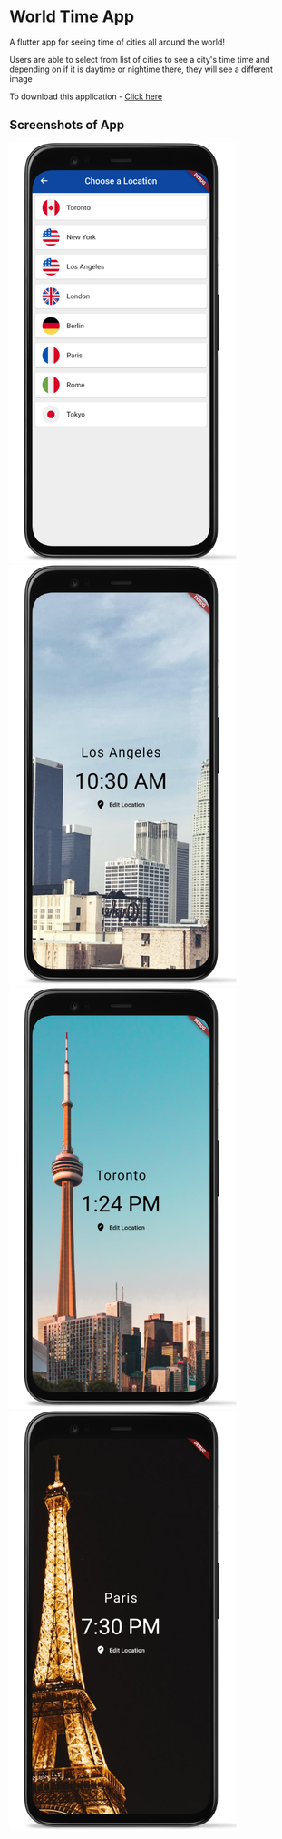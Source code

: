 # World Time App

A flutter app for seeing time of cities all around the world!

Users are able to select from list of cities to see a city's time time and depending on if it is daytime or nightime there, they will see a different image

To download this application - <a href="https://github.com/anthonycandelino/world_time/archive/master.zip">Click here</a><br>

<h2> Screenshots of App</h2> 
<div>
  <img src="screenshots/city_select.png" width=400 style="display:inline-block" alt="select city page"/>
  <img src="screenshots/la.png" width=400 style="display:inline-block" alt="Los Angeles in the morning"/>
  <img src="screenshots/toronto.png" width=400 style="display:inline-block" alt="Toronto during day"/>
  <img src="screenshots/paris.png" width=400 style="display:inline-block" alt="Paris at night"/>
</div>
